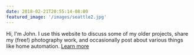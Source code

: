 ```yaml
---
date: 2018-02-21T20:55:14-08:00
featured_image: '/images/seattle2.jpg'
---
```


Hi, I'm John. I use this website to discuss some of my older projects, share my (free!) photography work, and occasionally post about various things like home automation. [Learn more](/about)

